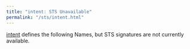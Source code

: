 ```yaml
---
title: "intent: STS Unavailable"
permalink: "/sts/intent.html"
---
```






[intent](/cd/intent)
defines the following Names, but STS signatures are not currently available.

